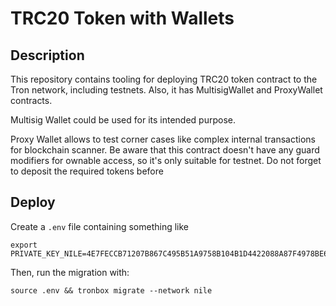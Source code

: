 # TRC20 Token with Wallets

## Description

This repository contains tooling for deploying TRC20 token contract to the Tron network, including testnets. Also, it has MultisigWallet and ProxyWallet contracts.

Multisig Wallet could be used for its intended purpose.

Proxy Wallet allows to test corner cases like complex internal transactions for blockchain scanner. Be aware that this contract doesn't have any guard modifiers for ownable access, so it's only suitable for testnet. Do not forget to deposit the required tokens before


## Deploy
Create a `.env` file containing something like

    export PRIVATE_KEY_NILE=4E7FECCB71207B867C495B51A9758B104B1D4422088A87F4978BE64636656243

Then, run the migration with:

    source .env && tronbox migrate --network nile